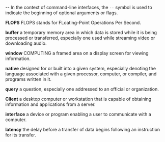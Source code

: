 **--**
In the context of command-line interfaces, the `--` symbol is used to indicate the beginning of optional arguments or flags.

**FLOPS**
FLOPS stands for FLoating-Point Operations Per Second.

**buffer**
a temporary memory area in which data is stored while it is being processed or transferred, especially one used while streaming video or downloading audio.

**window**
COMPUTING
a framed area on a display screen for viewing information.

**native**
designed for or built into a given system, especially denoting the language associated with a given processor, computer, or compiler, and programs written in it.

**query**
a question, especially one addressed to an official or organization.

**Client**
 a desktop computer or workstation that is capable of obtaining information and applications from a server.

 **interface**
 a device or program enabling a user to communicate with a computer.

 **latency**
 the delay before a transfer of data begins following an instruction for its transfer.

 